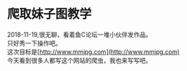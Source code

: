 # 爬取妹子图教学
2018-11-19,很无聊，看着鱼C论坛一堆小伙伴发作品。  
只好秀一下操作吧。  
这次目标是[http://www.mmjpg.com](http://www.mmjpg.com)  
今天看到很多人都写这个网站的爬虫，我也来写写吧。
